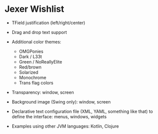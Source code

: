 Jexer Wishlist
==============

* TField justification (left/right/center)

* Drag and drop text support

* Additional color themes:
  - OMGPonies
  - Dark / L33t
  - Green / NoReallyElite
  - Red/brown
  - Solarized
  - Monochrome
  - Trans flag colors

* Transparency: window, screen

* Background image (Swing only): window, screen

* Declarative text configuration file (XML, YAML, something like that)
  to define the interface: menus, windows, widgets

* Examples using other JVM languages: Kotlin, Clojure